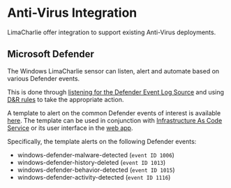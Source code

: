 # Anti-Virus Integration

LimaCharlie offer integration to support existing Anti-Virus deployments.

## Microsoft Defender

The Windows LimaCharlie sensor can listen, alert and automate based on various Defender events.

This is done through [listening for the Defender Event Log Source](https://doc.limacharlie.io/docs/documentation/docs/external_logs.md#from-real-time-events) and using [D&R rules](dr.md) to take the appropriate action.

A template to alert on the common Defender events of interest is available [here](https://github.com/refractionPOINT/templates/blob/master/anti-virus/windows-defender.yaml). The template can be used in conjunction with [Infrastructure As Code Service](https://doc.limacharlie.io/docs/documentation/docs/infrastructure-service.md) or its user interface in the [web app](https://app.limacharlie.io).

Specifically, the template alerts on the following Defender events:
* windows-defender-malware-detected (`event ID 1006`)
* windows-defender-history-deleted (`event ID 1013`)
* windows-defender-behavior-detected (`event ID 1015`)
* windows-defender-activity-detected (`event ID 1116`)

